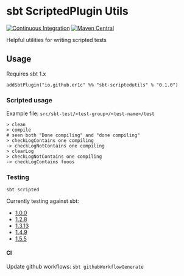 sbt ScriptedPlugin Utils
========================

[![Continuous Integration](https://github.com/er1c/sbt-scriptedutils/actions/workflows/ci.yml/badge.svg)](https://github.com/er1c/sbt-scriptedutils/actions/workflows/ci.yml)
[![Maven Central](https://maven-badges.herokuapp.com/maven-central/io.github.er1c/sbt-scriptedutils_2.12_1.0/badge.svg)](https://search.maven.org/search?q=g:io.github.er1c%20a:sbt-scriptedutils_2.12_1.0)

Helpful utilities for writing scripted tests

## Usage

Requires sbt 1.x

    addSbtPlugin("io.github.er1c" %% "sbt-scriptedutils" % "0.1.0") 

### Scripted usage

Example file: `src/sbt-test/<test-group>/<test-name>/test`

    > clean
    > compile
    # seen both "Done compiling" and "done compiling"
    > checkLogContains one compiling
    -> checkLogNotContains one compiling
    > clearLog
    > checkLogNotContains one compiling
    -> checkLogContains fooos

### Testing

    sbt scripted

Currently testing against sbt:

- [1.0.0](sbt-test/plugin/v1.0.0/project/build.properties)
- [1.2.8](sbt-test/plugin/v1.2.8/project/build.properties)
- [1.3.13](sbt-test/plugin/v1.3.13/project/build.properties)
- [1.4.9](sbt-test/plugin/v1.4.9/project/build.properties)
- [1.5.5](sbt-test/plugin/v1.5.5/project/build.properties)

#### CI

Update github workflows: `sbt githubWorkflowGenerate`
